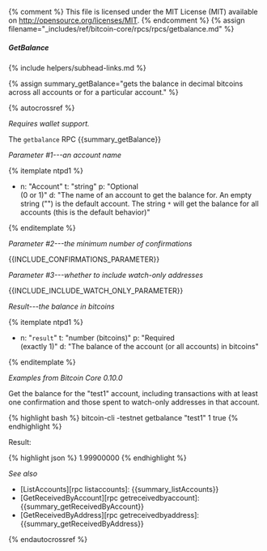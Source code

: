 {% comment %}
This file is licensed under the MIT License (MIT) available on
http://opensource.org/licenses/MIT.
{% endcomment %}
{% assign filename="_includes/ref/bitcoin-core/rpcs/rpcs/getbalance.md" %}

##### GetBalance
{% include helpers/subhead-links.md %}

{% assign summary_getBalance="gets the balance in decimal bitcoins across all accounts or for a particular account." %}

{% autocrossref %}

*Requires wallet support.*

The `getbalance` RPC {{summary_getBalance}}

*Parameter #1---an account name*

{% itemplate ntpd1 %}
- n: "Account"
  t: "string"
  p: "Optional<br>(0 or 1)"
  d: "The name of an account to get the balance for.  An empty string (\"\") is the default account.  The string `*` will get the balance for all accounts (this is the default behavior)"

{% enditemplate %}

*Parameter #2---the minimum number of confirmations*

{{INCLUDE_CONFIRMATIONS_PARAMETER}}

*Parameter #3---whether to include watch-only addresses*

{{INCLUDE_INCLUDE_WATCH_ONLY_PARAMETER}}

*Result---the balance in bitcoins*

{% itemplate ntpd1 %}
- n: "`result`"
  t: "number (bitcoins)"
  p: "Required<br>(exactly 1)"
  d: "The balance of the account (or all accounts) in bitcoins"

{% enditemplate %}

*Examples from Bitcoin Core 0.10.0*

Get the balance for the "test1" account, including transactions with
at least one confirmation and those spent to watch-only addresses in
that account.

{% highlight bash %}
bitcoin-cli -testnet getbalance "test1" 1 true
{% endhighlight %}

Result:

{% highlight json %}
1.99900000
{% endhighlight %}

*See also*

* [ListAccounts][rpc listaccounts]: {{summary_listAccounts}}
* [GetReceivedByAccount][rpc getreceivedbyaccount]: {{summary_getReceivedByAccount}}
* [GetReceivedByAddress][rpc getreceivedbyaddress]: {{summary_getReceivedByAddress}}

{% endautocrossref %}
